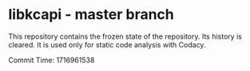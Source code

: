 # libkcapi - master branch

This repository contains the frozen state of the repository.
Its history is cleared. It is used only for static code
analysis with Codacy.

Commit Time: 1716961538
